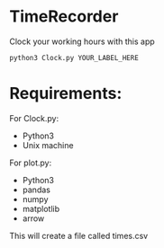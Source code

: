 # TimeRecorder
Clock your working hours with this app

`python3 Clock.py YOUR_LABEL_HERE`

# Requirements:
For Clock.py:
 - Python3
 - Unix machine
 
For plot.py:
 - Python3
 - pandas
 - numpy
 - matplotlib
 - arrow

This will create a file called times.csv
